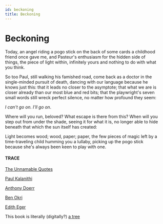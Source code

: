 ```yaml
---
id: beckoning
title: Beckoning 
---
```


# Beckoning

Today, an angel riding a pogo stick
on the back of some cards
a childhood friend once gave me,
and Pasteur's enthusiasm
for the hidden side of things,
the piece of light within,
infinitely yours and nothing
to do with what you think.

So too Paul, still walking
his famished road,
come back as a doctor
in the single-minded pursuit of death,
dancing with our language
because he knows just this:
that it leads no closer
to the asymptote;
that what we are is closer already
than our most blue and red bits;
that the playwright's seven small words
still wreck perfect silence,
no matter how profound they seem:

_I can't go on. I'll go on_.

Where will you run, beloved?
What escape is there from this?
When will you step out
from under the shade,
seeing it for what it is,
no longer able to hide beneath
that which the sun itself
has created:

Light becomes wood;
wood, paper;
paper, the few pieces of magic
left by a time-traveling child
humming you a lullaby,
picking up the pogo stick
because she's always been
keen to play with one.


#### TRACE

[The Unnamable Quotes](https://www.goodreads.com/work/quotes/2788963-l-innomable)

[Paul Kalanithi](https://www.goodreads.com/book/show/25899336-when-breath-becomes-air)

[Anthony Doerr](https://www.goodreads.com/book/show/18143977-all-the-light-we-cannot-see)

[Ben Okri](https://en.wikipedia.org/wiki/The_Famished_Road)

[Edith Eger](https://www.goodreads.com/book/show/30753738-the-choice)

This book is literally (digitally?) [a tree](https://git-scm.com/book/en/v2)

